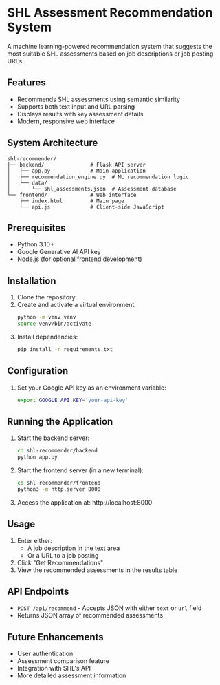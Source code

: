 # SHL Assessment Recommendation System

A machine learning-powered recommendation system that suggests the most suitable SHL assessments based on job descriptions or job posting URLs.

## Features

- Recommends SHL assessments using semantic similarity
- Supports both text input and URL parsing
- Displays results with key assessment details
- Modern, responsive web interface

## System Architecture

```
shl-recommender/
├── backend/               # Flask API server
│   ├── app.py             # Main application
│   ├── recommendation_engine.py  # ML recommendation logic
│   └── data/
│       └── shl_assessments.json  # Assessment database
└── frontend/              # Web interface
    ├── index.html         # Main page
    └── api.js             # Client-side JavaScript
```

## Prerequisites

- Python 3.10+
- Google Generative AI API key
- Node.js (for optional frontend development)

## Installation

1. Clone the repository
2. Create and activate a virtual environment:
   ```bash
   python -m venv venv
   source venv/bin/activate
   ```
3. Install dependencies:
   ```bash
   pip install -r requirements.txt
   ```

## Configuration

1. Set your Google API key as an environment variable:
   ```bash
   export GOOGLE_API_KEY='your-api-key'
   ```

## Running the Application

1. Start the backend server:
   ```bash
   cd shl-recommender/backend
   python app.py
   ```

2. Start the frontend server (in a new terminal):
   ```bash
   cd shl-recommender/frontend
   python3 -m http.server 8000
   ```

3. Access the application at: http://localhost:8000

## Usage

1. Enter either:
   - A job description in the text area
   - Or a URL to a job posting
2. Click "Get Recommendations"
3. View the recommended assessments in the results table

## API Endpoints

- `POST /api/recommend` - Accepts JSON with either `text` or `url` field
- Returns JSON array of recommended assessments

## Future Enhancements

- User authentication
- Assessment comparison feature
- Integration with SHL's API
- More detailed assessment information


